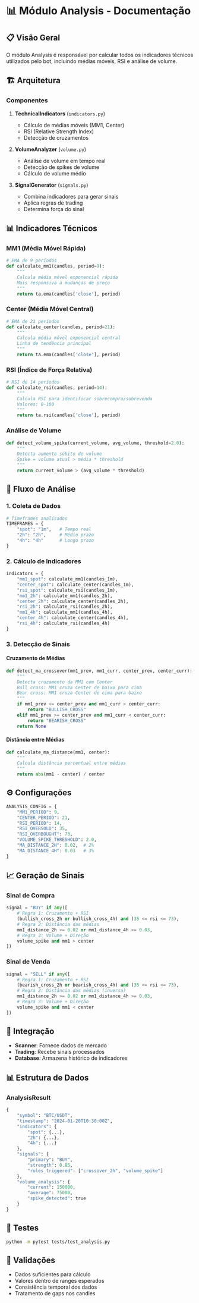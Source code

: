 # 📊 Módulo Analysis - Documentação

## 📋 Visão Geral

O módulo Analysis é responsável por calcular todos os indicadores técnicos utilizados pelo bot, incluindo médias móveis, RSI e análise de volume.

## 🏗️ Arquitetura

### Componentes

1. **TechnicalIndicators** (`indicators.py`)
   - Cálculo de médias móveis (MM1, Center)
   - RSI (Relative Strength Index)
   - Detecção de cruzamentos

2. **VolumeAnalyzer** (`volume.py`)
   - Análise de volume em tempo real
   - Detecção de spikes de volume
   - Cálculo de volume médio

3. **SignalGenerator** (`signals.py`)
   - Combina indicadores para gerar sinais
   - Aplica regras de trading
   - Determina força do sinal

## 📊 Indicadores Técnicos

### MM1 (Média Móvel Rápida)
```python
# EMA de 9 períodos
def calculate_mm1(candles, period=9):
    """
    Calcula média móvel exponencial rápida
    Mais responsiva a mudanças de preço
    """
    return ta.ema(candles['close'], period)
```

### Center (Média Móvel Central)
```python
# EMA de 21 períodos
def calculate_center(candles, period=21):
    """
    Calcula média móvel exponencial central
    Linha de tendência principal
    """
    return ta.ema(candles['close'], period)
```

### RSI (Índice de Força Relativa)
```python
# RSI de 14 períodos
def calculate_rsi(candles, period=14):
    """
    Calcula RSI para identificar sobrecompra/sobrevenda
    Valores: 0-100
    """
    return ta.rsi(candles['close'], period)
```

### Análise de Volume
```python
def detect_volume_spike(current_volume, avg_volume, threshold=2.0):
    """
    Detecta aumento súbito de volume
    Spike = volume atual > média * threshold
    """
    return current_volume > (avg_volume * threshold)
```

## 🔄 Fluxo de Análise

### 1. Coleta de Dados
```python
# Timeframes analisados
TIMEFRAMES = {
    "spot": "1m",   # Tempo real
    "2h": "2h",     # Médio prazo
    "4h": "4h"      # Longo prazo
}
```

### 2. Cálculo de Indicadores
```python
indicators = {
    "mm1_spot": calculate_mm1(candles_1m),
    "center_spot": calculate_center(candles_1m),
    "rsi_spot": calculate_rsi(candles_1m),
    "mm1_2h": calculate_mm1(candles_2h),
    "center_2h": calculate_center(candles_2h),
    "rsi_2h": calculate_rsi(candles_2h),
    "mm1_4h": calculate_mm1(candles_4h),
    "center_4h": calculate_center(candles_4h),
    "rsi_4h": calculate_rsi(candles_4h)
}
```

### 3. Detecção de Sinais

#### Cruzamento de Médias
```python
def detect_ma_crossover(mm1_prev, mm1_curr, center_prev, center_curr):
    """
    Detecta cruzamento da MM1 com Center
    Bull cross: MM1 cruza Center de baixo para cima
    Bear cross: MM1 cruza Center de cima para baixo
    """
    if mm1_prev <= center_prev and mm1_curr > center_curr:
        return "BULLISH_CROSS"
    elif mm1_prev >= center_prev and mm1_curr < center_curr:
        return "BEARISH_CROSS"
    return None
```

#### Distância entre Médias
```python
def calculate_ma_distance(mm1, center):
    """
    Calcula distância percentual entre médias
    """
    return abs(mm1 - center) / center
```

## ⚙️ Configurações

```python
ANALYSIS_CONFIG = {
    "MM1_PERIOD": 9,
    "CENTER_PERIOD": 21,
    "RSI_PERIOD": 14,
    "RSI_OVERSOLD": 35,
    "RSI_OVERBOUGHT": 73,
    "VOLUME_SPIKE_THRESHOLD": 2.0,
    "MA_DISTANCE_2H": 0.02,  # 2%
    "MA_DISTANCE_4H": 0.03   # 3%
}
```

## 📈 Geração de Sinais

### Sinal de Compra
```python
signal = "BUY" if any([
    # Regra 1: Cruzamento + RSI
    (bullish_cross_2h or bullish_cross_4h) and (35 <= rsi <= 73),
    # Regra 2: Distância das médias
    mm1_distance_2h >= 0.02 or mm1_distance_4h >= 0.03,
    # Regra 3: Volume + Direção
    volume_spike and mm1 > center
])
```

### Sinal de Venda
```python
signal = "SELL" if any([
    # Regra 1: Cruzamento + RSI
    (bearish_cross_2h or bearish_cross_4h) and (35 <= rsi <= 73),
    # Regra 2: Distância das médias (inversa)
    mm1_distance_2h >= 0.02 or mm1_distance_4h >= 0.03,
    # Regra 3: Volume + Direção
    volume_spike and mm1 < center
])
```

## 🔌 Integração

- **Scanner**: Fornece dados de mercado
- **Trading**: Recebe sinais processados
- **Database**: Armazena histórico de indicadores

## 📊 Estrutura de Dados

### AnalysisResult
```python
{
    "symbol": "BTC/USDT",
    "timestamp": "2024-01-20T10:30:00Z",
    "indicators": {
        "spot": {...},
        "2h": {...},
        "4h": {...}
    },
    "signals": {
        "primary": "BUY",
        "strength": 0.85,
        "rules_triggered": ["crossover_2h", "volume_spike"]
    },
    "volume_analysis": {
        "current": 150000,
        "average": 75000,
        "spike_detected": true
    }
}
```

## 🧪 Testes

```bash
python -m pytest tests/test_analysis.py
```

## 🚨 Validações

- Dados suficientes para cálculo
- Valores dentro de ranges esperados
- Consistência temporal dos dados
- Tratamento de gaps nos candles